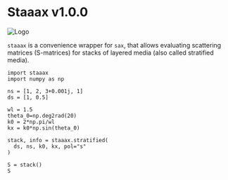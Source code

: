 # Staaax v1.0.0

![Logo](./docs/assets/logo2.svg)

`staaax` is a convenience wrapper for `sax`, that allows evaluating scattering matrices (S-matrices) for stacks of layered media (also called stratified media).

```{code-cell} ipython3
import staaax
import numpy as np

ns = [1, 2, 3+0.001j, 1]
ds = [1, 0.5]

wl = 1.5
theta_0=np.deg2rad(20)
k0 = 2*np.pi/wl
kx = k0*np.sin(theta_0)

stack, info = staaax.stratified(
  ds, ns, k0, kx, pol="s"
)

S = stack()
S
```